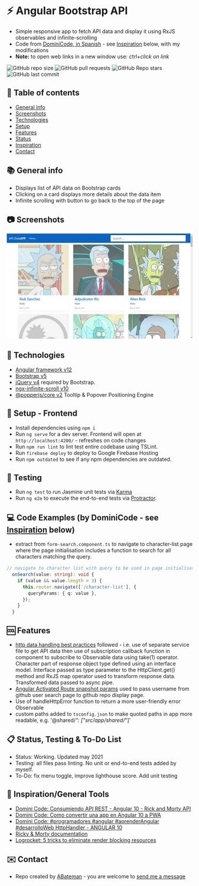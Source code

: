 # :zap: Angular Bootstrap API

* Simple responsive app to fetch API data and display it using RxJS observables and infinite-scrolling
* Code from [DominiCode, in Spanish](https://www.youtube.com/channel/UC3QuZuJr2_EOUak8bWUd74A) - see [Inspiration](#inspiration) below, with my modifications
* **Note:** to open web links in a new window use: _ctrl+click on link_

![GitHub repo size](https://img.shields.io/github/repo-size/AndrewJBateman/angular-bootstrap-api?style=plastic)
![GitHub pull requests](https://img.shields.io/github/issues-pr/AndrewJBateman/angular-bootstrap-api?style=plastic)
![GitHub Repo stars](https://img.shields.io/github/stars/AndrewJBateman/angular-bootstrap-api?style=plastic)
![GitHub last commit](https://img.shields.io/github/last-commit/AndrewJBateman/angular-bootstrap-api?style=plastic)

## :page_facing_up: Table of contents

* [General info](#general-info)
* [Screenshots](#screenshots)
* [Technologies](#technologies)
* [Setup](#setup)
* [Features](#features)
* [Status](#status)
* [Inspiration](#inspiration)
* [Contact](#contact)

## :books: General info

* Displays list of API data on Bootstrap cards
* Clicking on a card displays more details about the data item
* Infinite scrolling with button to go back to the top of the page

## :camera: Screenshots

![screenshot](./img/api.jpg)

## :signal_strength: Technologies

* [Angular framework v12](https://angular.io/)
* [Bootstrap v5](https://getbootstrap.com/)
* [jQuery v4](https://jquery.com/download/) required by Bootstrap.
* [ngx-infinite-scroll v10](https://www.npmjs.com/package/ngx-infinite-scroll)
* [@popperjs/core v2](https://www.npmjs.com/package/@popperjs/core) Tooltip & Popover Positioning Engine

## :floppy_disk: Setup - Frontend

* Install dependencies using `npm i`
* Run `ng serve` for a dev server. Frontend will open at `http://localhost:4200/` - refreshes on code changes
* Run `npm run lint` to lint test entire codebase using TSLint.
* Run `firebase deploy` to deploy to Google Firebase Hosting
* Run `npm outdated` to see if any npm dependencies are outdated.

## :wrench: Testing

* Run `ng test` to run Jasmine unit tests via [Karma](https://karma-runner.github.io)
* Run `ng e2e` to execute the end-to-end tests via [Protractor](http://www.protractortest.org/).

## :computer: Code Examples (by DominiCode - see [Inspiration](#inspiration) below)

* extract from `form-search.component.ts` to navigate to character-list page where the page initialisation includes a function to search for all characters matching the query.

```typescript
// navigate to character list with query to be used in page initialisation
  onSearch(value: string): void {
    if (value && value.length > 3) {
      this.router.navigate(['/character-list'], {
        queryParams: { q: value },
      });
    }
  }
```

## :cool: Features

* [http data handling best practices](https://angular.io/guide/http) followed - i.e. use of separate service file to get API data then use of subscription callback function in component to subscribe to Observable data using take(1) operator. Character part of response object type defined using an interface model. Interface passed as type parameter to the HttpClient.get() method and RxJS map operator used to transform response data. Transformed data passed to async pipe.
* [Angular Activated Route snapshot params](https://angular.io/api/router/ActivatedRoute) used to pass username from github user search page to github repo display page.
* Use of handleHttpError function to return a more user-friendly error Observable
* custom paths added to `tsconfig.json` to make quoted paths in app more readable, e.g. '@shared/*": ["src/app/shared/*"]'

## :clipboard: Status, Testing & To-Do List

* Status: Working. Updated may 2021
* Testing: all files pass linting. No unit or end-to-end tests added by myself.
* To-Do: fix menu toggle, improve lighthouse score. Add unit testing

## :clap: Inspiration/General Tools

* [Domini Code: Consumiendo API REST - Angular 10 - Rick and Morty API](https://www.youtube.com/watch?v=hGU2ceM8aVY)
* [Domini Code: Como convertir una app en Angular 10 a PWA](https://www.youtube.com/watch?v=jI0eR95U0Z0)
* [Domini Code: #programadores #angular #aprenderAngular #desarrolloWeb HttpHandler - ANGULAR 10](https://www.youtube.com/watch?v=-x_tQKNOpzI)
* [Ricky & Morty documentation](https://rickandmortyapi.com/documentation/)
* [Logrocket: 5 tricks to eliminate render blocking resources](https://blog.logrocket.com/5-tricks-to-eliminate-render-blocking-resources/)

## :envelope: Contact

* Repo created by [ABateman](https://www.andrewbateman.org) - you are welcome to [send me a message](https://andrewbateman.org/contact)
